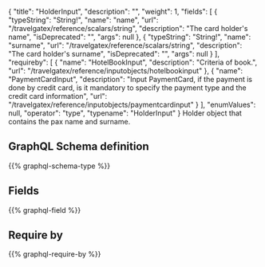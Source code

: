 {
  "title": "HolderInput",
  "description": "",
  "weight": 1,
  "fields": [
    {
      "typeString": "String!",
      "name": "name",
      "url": "/travelgatex/reference/scalars/string",
      "description": "The card holder's name",
      "isDeprecated": "",
      "args": null
    },
    {
      "typeString": "String!",
      "name": "surname",
      "url": "/travelgatex/reference/scalars/string",
      "description": "The card holder's surname",
      "isDeprecated": "",
      "args": null
    }
  ],
  "requireby": [
    {
      "name": "HotelBookInput",
      "description": "Criteria of book.",
      "url": "/travelgatex/reference/inputobjects/hotelbookinput"
    },
    {
      "name": "PaymentCardInput",
      "description": "Input PaymentCard, if the payment is done by credit card, is it mandatory to specify the payment type and the credit card information",
      "url": "/travelgatex/reference/inputobjects/paymentcardinput"
    }
  ],
  "enumValues": null,
  "operator": "type",
  "typename": "HolderInput"
}
Holder object that contains the pax name and surname.
## GraphQL Schema definition

{{% graphql-schema-type %}}

## Fields

{{% graphql-field %}}

## Require by

{{% graphql-require-by %}}
